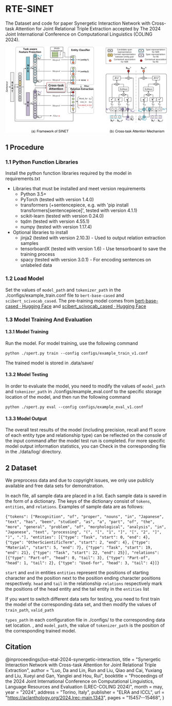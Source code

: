 # RTE-SINET
The Dataset and code for paper Synergetic Interaction Network with Cross-task Attention for Joint Relational Triple Extraction accepted by The 2024 Joint International Conference on Computational Linguistics (COLING 2024).

![](SINET.png)


## 1 Procedure

### 1.1 Python Function Libraries

Install the python function libraries required by the model in requirements.txt

- Libraries that must be installed and meet version requirements
  - Python 3.5+
  - PyTorch (tested with version 1.4.0)
  - transformers (+sentencepiece, e.g. with 'pip install transformers[sentencepiece]', tested with version 4.1.1)
  - scikit-learn (tested with version 0.24.0)
  - tqdm (tested with version 4.55.1)
  - numpy (tested with version 1.17.4)
- Optional libraries to install
  - jinja2 (tested with version 2.10.3) - Used to output relation extraction samples
  - tensorboardX (tested with version 1.6) - Use tensorboard to save the training process
  - spacy (tested with version 3.0.1) - For encoding sentences on unlabeled data


### 1.2 Load Model

Set the values ​​of `model_path` and `tokenizer_path` in the ./configs/example_train.conf file to `bert-base-cased` and `scibert_scivocab_cased`. The pre-training model comes from [bert-base-cased · Hugging Face](https://huggingface.co/google-bert/bert-base-cased) and [scibert_scivocab_cased · Hugging Face](https://huggingface.co/allenai/scibert_scivocab_cased/tree/main)


### 1.3 Model Training And Evaluation

#### 1.3.1 Model Training

Run the model. For model training, use the following command
~~~
python ./spert.py train --config configs/example_train_v1.conf
~~~

The trained model is stored in .data/save/

#### 1.3.2 Model Testing<span id="label"></span>

In order to evaluate the model, you need to modify the values ​​of `model_path` and `tokenizer_path` in ./configs/example_eval.conf to the specific storage location of the model, and then run the following command

~~~
python ./spert.py eval --config configs/example_eval_v1.conf
~~~

#### 1.3.3 Model Output

The overall test results of the model (including precision, recall and f1 score of each entity type and relationship type) can be reflected on the console of the input command after the model test run is completed. For more specific model output information statistics, you can Check in the corresponding file in the ./data/log/ directory.


## 2 Dataset

We preprocess data and due to copyright issues, we only use publicly available and free data sets for demonstration.

In each file, all sample data are placed in a list. Each sample data is saved in the form of a dictionary. The keys of the dictionary consist of `tokens`, `entities`, and `relations`. Examples of sample data are as follows:

~~~
{"tokens": ["Recognition", "of", "proper", "nouns", "in", "Japanese", "text", "has", "been", "studied", "as", "a", "part", "of", "the", "more", "general", "problem", "of", "morphological", "analysis", "in", "Japanese", "text", "processing", "(", "[", "1", "]", "[", "2", "]", ")", "."], "entities": [{"type": "Task", "start": 0, "end": 4}, {"type": "OtherScientificTerm", "start": 2, "end": 4}, {"type": "Material", "start": 5, "end": 7}, {"type": "Task", "start": 19, "end": 21}, {"type": "Task", "start": 22, "end": 25}], "relations": [{"type": "Part-of", "head": 0, "tail": 3}, {"type": "Part-of", "head": 1, "tail": 2}, {"type": "Used-for", "head": 3, "tail": 4}]}
~~~



`start` and `end` in entities `entities` represent the positions of starting character and the position next to the position ending character positions respectively.
`head` and `tail` in the relationship `relations` respectively mark the positions of the head entity and the tail entity in the `entities` list

If you want to switch different data sets for testing, you need to first train the model of the corresponding data set, and then modify the values ​​of `train_path`, `valid_path`

`types_path` in each configuration file in ./configs/ to the corresponding data set location. , and `model_path`, the value of `tokenizer_path` is the position of the corresponding trained model.

## Citation

@inproceedings{luo-etal-2024-synergetic-interaction,
    title = "Synergetic Interaction Network with Cross-task Attention for Joint Relational Triple Extraction",
    author = "Luo, Da  and
      Lin, Run  and
      Liu, Qiao  and
      Cai, Yuxiang  and
      Liu, Xueyi  and
      Gan, Yanglei  and
      Hou, Rui",
    booktitle = "Proceedings of the 2024 Joint International Conference on Computational Linguistics, Language Resources and Evaluation (LREC-COLING 2024)",
    month = may,
    year = "2024",
    address = "Torino, Italy",
    publisher = "ELRA and ICCL",
    url = "https://aclanthology.org/2024.lrec-main.1343",
    pages = "15457--15468",
}

